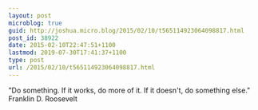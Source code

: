 ```yaml
---
layout: post
microblog: true
guid: http://joshua.micro.blog/2015/02/10/t565114923064098817.html
post_id: 38922
date: 2015-02-10T22:47:51+1100
lastmod: 2019-07-30T17:41:37+1100
type: post
url: /2015/02/10/t565114923064098817.html
---
```

"Do something. If it works, do more of it. If it doesn't, do something else."
Franklin D. Roosevelt
